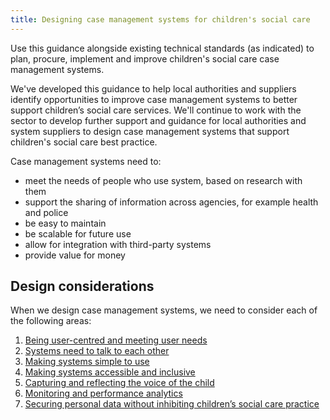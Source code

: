 ```yaml
---
title: Designing case management systems for children's social care
---
```


Use this guidance alongside existing technical standards (as indicated) to plan, procure, implement and improve children's social care case management systems.

We've developed this guidance to help local authorities and suppliers identify opportunities to improve case management systems to better support children’s social care services. We'll continue to work with the sector to develop further support and guidance for local authorities and system suppliers to design case management systems that support children's social care best practice. 

Case management systems need to:

* meet the needs of people who use system, based on research with them
* support the sharing of information across agencies, for example health and police 
* be easy to maintain
* be scalable for future use
* allow for integration with third-party systems
* provide value for money

## Design considerations

When we design case management systems, we need to consider each of the following areas:

1. [Being user-centred and meeting user needs](/principle-1)
2. [Systems need to talk to each other](/principle-2)
3. [Making systems simple to use](/principle-3)
4. [Making systems accessible and inclusive](/principle-4)
5. [Capturing and reflecting the voice of the child](/principle-5)
6. [Monitoring and performance analytics](principle-6)
7. [Securing personal data without inhibiting children’s social care practice](principle-7)
